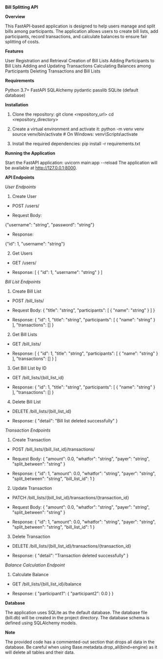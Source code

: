 **Bill Splitting API**

**Overview**

This FastAPI-based application is designed to help users manage and split bills among participants. The application allows users to create bill lists, add participants, record transactions, and calculate balances to ensure fair splitting of costs.

**Features**

User Registration and Retrieval
Creation of Bill Lists
Adding Participants to Bill Lists
Adding and Updating Transactions
Calculating Balances among Participants
Deleting Transactions and Bill Lists


**Requirements**

Python 3.7+
FastAPI
SQLAlchemy
pydantic
passlib
SQLite (default database)


**Installation**

1.	Clone the repository:
git clone <repository_url>
cd <repository_directory>

2.	Create a virtual environment and activate it:
python -m venv venv
source venv/bin/activate   # On Windows: venv\Scripts\activate

3.	Install the required dependencies:
pip install -r requirements.txt



**Running the Application**

Start the FastAPI application:
uvicorn main:app --reload
The application will be available at http://127.0.0.1:8000.



**API Endpoints**

*User Endpoints*
1. Create User
   
-	POST /users/

-	Request Body:

{"username": "string",
  		"password": "string"}
    
-	Response:

{"id": 1,
"username": "string"}


2. Get Users

-	GET /users/

-	Response:
[
  {
    "id": 1,
    "username": "string"
  }
]

*Bill List Endpoints*

1.	Create Bill List
   
- POST /bill_lists/

-	Request Body:
{
  "title": "string",
  "participants": [
    {
      "name": "string"
    }
  ]
}

-	Response:
{
  "id": 1,
  "title": "string",
  "participants": [
    {
      "name": "string"
    }
  ],
  "transactions": []
}

2. Get Bill Lists
   
-	GET /bill_lists/

-	Response:
[
  {
    "id": 1,
    "title": "string",
    "participants": [
      {
        "name": "string"
      }
    ],
    "transactions": []
  }
]

3. 	Get Bill List by ID
   
-	GET /bill_lists/{bill_list_id}

-	Response:
{
  "id": 1,
  "title": "string",
  "participants": [
    {
      "name": "string"
    }
  ],
  "transactions": []
}

4. Delete Bill List
   
-	DELETE /bill_lists/{bill_list_id}

-	Response:
{
  "detail": "Bill list deleted successfully"
}

*Transaction Endpoints*

1.	Create Transaction
   
-	POST /bill_lists/{bill_list_id}/transactions/

-	Request Body:
{
  "amount": 0.0,
  "whatfor": "string",
  "payer": "string",
  "split_between": "string"
}

-	Response:
{
  "id": 1,
  "amount": 0.0,
  "whatfor": "string",
  "payer": "string",
  "split_between": "string",
  "bill_list_id": 1
}

2. 	Update Transaction
   
-	PATCH
 /bill_lists/{bill_list_id}/transactions/{transaction_id}
-	Request Body:
{
  "amount": 0.0,
  "whatfor": "string",
  "payer": "string",
  "split_between": "string"
}

-	Response:
{
  "id": 1,
  "amount": 0.0,
  "whatfor": "string",
  "payer": "string",
  "split_between": "string",
  "bill_list_id": 1
}

3. Delete Transaction
   
-	DELETE /bill_lists/{bill_list_id}/transactions/{transaction_id}

- Response:
{
  "detail": "Transaction deleted successfully"
}

*Balance Calculation Endpoint*

1. Calculate Balance

-	GET /bill_lists/{bill_list_id}/balance

-	Response:
{
  "participant1": {
    "participant2": 0.0
  }
}



**Database**

The application uses SQLite as the default database. The database file (bill.db) will be created in the project directory. The database schema is defined using SQLAlchemy models.



**Note**

The provided code has a commented-out section that drops all data in the database. Be careful when using Base.metadata.drop_all(bind=engine) as it will delete all tables and their data.
